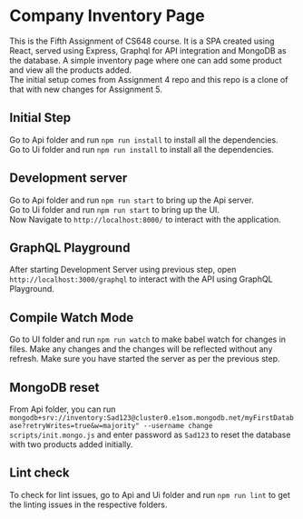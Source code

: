 # Company Inventory Page

This is the Fifth Assignment of CS648 course. It is a SPA created using React, served using Express, Graphql for API integration and MongoDB as the database. A simple inventory page where one can add some product and view all the products added.\
The initial setup comes from Assignment 4 repo and this repo is a clone of that with new changes for Assignment 5.

## Initial Step

Go to Api folder and run `npm run install` to install all the dependencies.\
Go to Ui folder and run `npm run install` to install all the dependencies.

## Development server

Go to Api folder and run `npm run start` to bring up the Api server.\
Go to Ui folder and run `npm run start` to bring up the UI.\
Now Navigate to `http://localhost:8000/` to interact with the application.

## GraphQL Playground

After starting Development Server using previous step, open `http://localhost:3000/graphql` to interact with the API using GraphQL Playground.

## Compile Watch Mode

Go to UI folder and run `npm run watch` to make babel watch for changes in files. Make any changes and the changes will be reflected without any refresh. Make sure you have started the server as per the previous step.

## MongoDB reset

From Api folder, you can run `mongodb+srv://inventory:Sad123@cluster0.e1som.mongodb.net/myFirstDatabase?retryWrites=true&w=majority" --username change scripts/init.mongo.js` and enter password as `Sad123` to reset the database with two products added initially.

## Lint check

To check for lint issues, go to Api and Ui folder and run `npm run lint` to get the linting issues in the respective folders.
